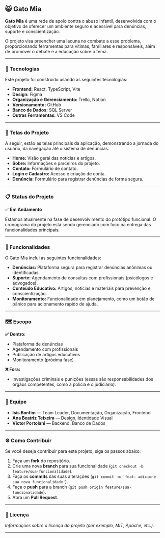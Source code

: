 ## 😺 Gato Mia

**Gato Mia** é uma rede de apoio contra o abuso infantil, desenvolvida com o objetivo de oferecer um ambiente seguro e acessível para denúncias, suporte e conscientização.

O projeto visa preencher uma lacuna no combate a esse problema, proporcionando ferramentas para vítimas, familiares e responsáveis, além de promover o debate e a educação sobre o tema.

---

### 🚀 Tecnologias

Este projeto foi construído usando as seguintes tecnologias:

-   **Frontend:** React, TypeScript, Vite
-   **Design:** Figma
-   **Organização e Gerenciamento:** Trello, Notion
-   **Versionamento:** GitHub
-   **Banco de Dados:** SQL Server
-   **Outras Ferramentas:** VS Code

---

### 🎨 Telas do Projeto

A seguir, estão as telas principais da aplicação, demonstrando a jornada do usuário, da navegação até o sistema de denúncias.

* **Home:** Visão geral das notícias e artigos.
* **Sobre:** Informações e parceiros do projeto.
* **Contato:** Formulário de contato.
* **Login e Cadastro:** Acesso e criação de conta.
* **Denúncia:** Formulário para registrar denúncias de forma segura.

---

### 📋 Status do Projeto

✅ **Em Andamento**

Estamos atualmente na fase de desenvolvimento do protótipo funcional. O cronograma do projeto está sendo gerenciado com foco na entrega das funcionalidades principais.

---

### 🎯 Funcionalidades

O Gato Mia inclui as seguintes funcionalidades:

* **Denúncias:** Plataforma segura para registrar denúncias anônimas ou identificadas.
* **Suporte:** Agendamento de consultas com profissionais (psicólogos e advogados).
* **Conteúdo Educativo:** Artigos, notícias e materiais para prevenção e conscientização.
* **Monitoramento:** Funcionalidade em planejamento, como um botão de pânico para acionamento rápido de ajuda.

---

### 🗺️ Escopo

**✅ Dentro:**
* Plataforma de denúncias
* Agendamento com profissionais
* Publicação de artigos educativos
* Monitoramento (próxima fase)

**❌ Fora:**
* Investigações criminais e punições (essas são responsabilidades dos órgãos competentes, como a polícia e o judiciário).

---

### 🤝 Equipe

* **Isis Bonfim** — Team Leader, Documentação, Organização, Frontend
* **Ana Beatriz Teixeira** — Design, Identidade Visual
* **Victor Portolani** — Backend, Banco de Dados

---

### ⚙️ Como Contribuir

Se você deseja contribuir para este projeto, siga os passos abaixo:

1.  Faça um **fork** do repositório.
2.  Crie uma nova **branch** para sua funcionalidade (`git checkout -b feature/sua-funcionalidade`).
3.  Faça os **commits** das suas alterações (`git commit -m 'feat: adicione sua nova funcionalidade'`).
4.  Faça o **push** para a branch (`git push origin feature/sua-funcionalidade`).
5.  Abra um **Pull Request**.

---

### 📄 Licença

*Informações sobre a licença do projeto (por exemplo, MIT, Apache, etc.).*

---